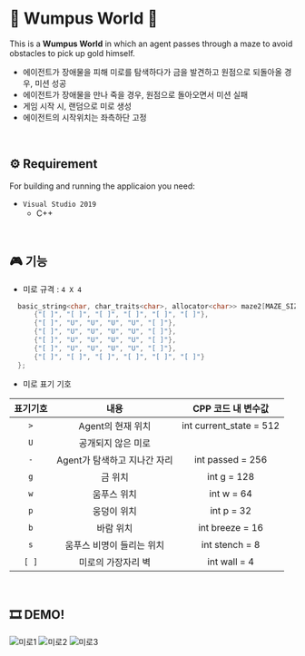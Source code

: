 # 🏁 Wumpus World 🏁
This is a **Wumpus World** in which an agent passes through a maze to avoid obstacles to pick up gold himself.

* 에이전트가 장애물을 피해 미로를 탐색하다가 금을 발견하고 원점으로 되돌아올 경우, 미션 성공
* 에이전트가 장애물을 만나 죽을 경우, 원점으로 돌아오면서 미션 실패
* 게임 시작 시, 랜덤으로 미로 생성
* 에이전트의 시작위치는 좌측하단 고정

<br/>

## ⚙ Requirement
For building and running the applicaion you need:
* `Visual Studio 2019`
  * C++

<br/>

## 🎮 기능
* 미로 규격  :  `4 X 4`
```C++
  basic_string<char, char_traits<char>, allocator<char>> maze2[MAZE_SIZE][MAZE_SIZE] = { //문자열 3차원 배열
      {"[ ]", "[ ]", "[ ]", "[ ]", "[ ]", "[ ]"},
      {"[ ]", "U", "U", "U", "U", "[ ]"},
      {"[ ]", "U", "U", "U", "U", "[ ]"},
      {"[ ]", "U", "U", "U", "U", "[ ]"},
      {"[ ]", "U", "U", "U", "U", "[ ]"},
      {"[ ]", "[ ]", "[ ]", "[ ]", "[ ]", "[ ]"}
  };
  ```

  
* 미로 표기 기호  

|표기기호|내용|CPP 코드 내 변수값|
|:---:|:---:|:---:|
|`>`|Agent의 현재 위치|int current_state = 512|
|`U`|공개되지 않은 미로||
|`-`|Agent가 탐색하고 지나간 자리|int passed = 256|
|`g`|금 위치|int g = 128|
|`w`|움푸스 위치|int w = 64|
|`p`|웅덩이 위치|int p = 32|
|`b`|바람 위치|int breeze = 16|
|`s`|움푸스 비명이 들리는 위치|int stench = 8|
|`[ ]`|미로의 가장자리 벽|int wall = 4|

<br/>

## 🎞 DEMO!
![미로1](https://github.com/Ga-000/WumpusWorld/assets/134590236/be965289-6323-4a0f-8898-0a4fd3c487d6)
![미로2](https://github.com/Ga-000/WumpusWorld/assets/134590236/fb80a397-5367-4282-b888-cb848d991e01)
![미로3](https://github.com/Ga-000/WumpusWorld/assets/134590236/3282bedb-6e2b-4f01-8e7a-b31cba0f4d24)







